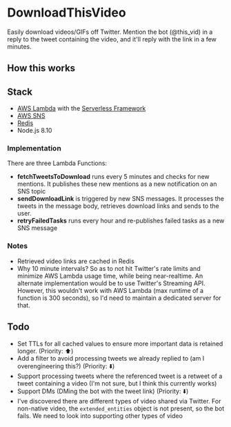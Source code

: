 # DownloadThisVideo
Easily download videos/GIFs off Twitter. Mention the bot (@this_vid) in a reply to the tweet containing the video, and it'll reply with the link in a few minutes.

## How this works
## Stack
- [AWS Lambda](https://aws.amazon.com/lambda/) with the [Serverless Framework](http://serverless.com)
- [AWS SNS](http://aws.amazon.com/sns)
- [Redis](http://redis.io)
- Node.js 8.10

### Implementation
There are three Lambda Functions:
- **fetchTweetsToDownload** runs every 5 minutes and checks for new mentions. It publishes these new mentions as a new notification on an SNS topic
- **sendDownloadLink** is triggered by new SNS messages. It processes the tweets in the message body, retrieves download links and sends to the user.
- **retryFailedTasks** runs every hour and re-publishes failed tasks as a new SNS message

### Notes
- Retrieved video links are cached in Redis
- Why 10 minute intervals? So as to not hit Twitter's rate limits and minimize AWS Lambda usage time, while being near-realtime. An alternate implementation would be to use Twitter's Streaming API. However, this wouldn't work with AWS Lambda (max runtime of a function is 300 seconds), so I'd need to maintain a dedicated server for that.

## Todo
- Set TTLs for all cached values to ensure more important data is retained longer. (Priority: :arrow_up:)
- Add a filter to avoid processing tweets we already replied to (am I overengineering this?) (Priority: :arrow_down:)
- Support processing tweets where the referenced tweet is a retweet of a tweet containing a video (I'm not sure, but I think this currently works)
- Support DMs (DMing the bot with the tweet link) (Priority: :arrow_down:)
- I've discovered there are different types of video shared via Twitter. For non-native video, the `extended_entities` object is not present, so the bot fails. We need to look into supporting other types of video
